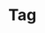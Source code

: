 # Tag

<pre hidden>
<span class="ds-paragraph ds-paragraph--md ds-line-height--md ds-tag ds-tag--neutral ds-tag--md">New</span>
</pre>
<Story />